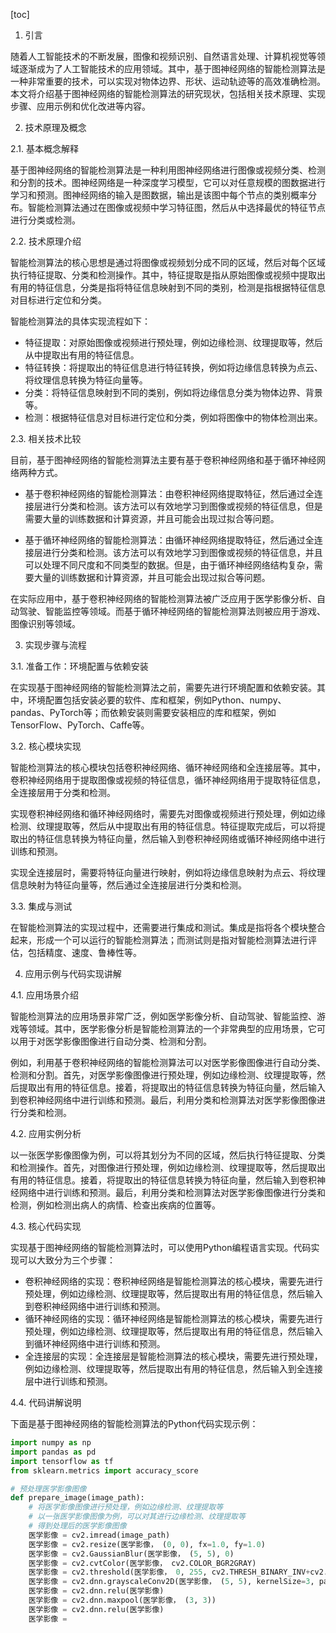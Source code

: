 
[toc]                    
                
                
1. 引言

随着人工智能技术的不断发展，图像和视频识别、自然语言处理、计算机视觉等领域逐渐成为了人工智能技术的应用领域。其中，基于图神经网络的智能检测算法是一种非常重要的技术，可以实现对物体边界、形状、运动轨迹等的高效准确检测。本文将介绍基于图神经网络的智能检测算法的研究现状，包括相关技术原理、实现步骤、应用示例和优化改进等内容。

2. 技术原理及概念

2.1. 基本概念解释

基于图神经网络的智能检测算法是一种利用图神经网络进行图像或视频分类、检测和分割的技术。图神经网络是一种深度学习模型，它可以对任意规模的图数据进行学习和预测。图神经网络的输入是图数据，输出是该图中每个节点的类别概率分布。智能检测算法通过在图像或视频中学习特征图，然后从中选择最优的特征节点进行分类或检测。

2.2. 技术原理介绍

智能检测算法的核心思想是通过将图像或视频划分成不同的区域，然后对每个区域执行特征提取、分类和检测操作。其中，特征提取是指从原始图像或视频中提取出有用的特征信息，分类是指将特征信息映射到不同的类别，检测是指根据特征信息对目标进行定位和分类。

智能检测算法的具体实现流程如下：

- 特征提取：对原始图像或视频进行预处理，例如边缘检测、纹理提取等，然后从中提取出有用的特征信息。
- 特征转换：将提取出的特征信息进行特征转换，例如将边缘信息转换为点云、将纹理信息转换为特征向量等。
- 分类：将特征信息映射到不同的类别，例如将边缘信息分类为物体边界、背景等。
- 检测：根据特征信息对目标进行定位和分类，例如将图像中的物体检测出来。

2.3. 相关技术比较

目前，基于图神经网络的智能检测算法主要有基于卷积神经网络和基于循环神经网络两种方式。

- 基于卷积神经网络的智能检测算法：由卷积神经网络提取特征，然后通过全连接层进行分类和检测。该方法可以有效地学习到图像或视频的特征信息，但是需要大量的训练数据和计算资源，并且可能会出现过拟合等问题。

- 基于循环神经网络的智能检测算法：由循环神经网络提取特征，然后通过全连接层进行分类和检测。该方法可以有效地学习到图像或视频的特征信息，并且可以处理不同尺度和不同类型的数据。但是，由于循环神经网络结构复杂，需要大量的训练数据和计算资源，并且可能会出现过拟合等问题。

在实际应用中，基于卷积神经网络的智能检测算法被广泛应用于医学影像分析、自动驾驶、智能监控等领域。而基于循环神经网络的智能检测算法则被应用于游戏、图像识别等领域。

3. 实现步骤与流程

3.1. 准备工作：环境配置与依赖安装

在实现基于图神经网络的智能检测算法之前，需要先进行环境配置和依赖安装。其中，环境配置包括安装必要的软件、库和框架，例如Python、numpy、pandas、PyTorch等；而依赖安装则需要安装相应的库和框架，例如TensorFlow、PyTorch、Caffe等。

3.2. 核心模块实现

智能检测算法的核心模块包括卷积神经网络、循环神经网络和全连接层等。其中，卷积神经网络用于提取图像或视频的特征信息，循环神经网络用于提取特征信息，全连接层用于分类和检测。

实现卷积神经网络和循环神经网络时，需要先对图像或视频进行预处理，例如边缘检测、纹理提取等，然后从中提取出有用的特征信息。特征提取完成后，可以将提取出的特征信息转换为特征向量，然后输入到卷积神经网络或循环神经网络中进行训练和预测。

实现全连接层时，需要将特征向量进行映射，例如将边缘信息映射为点云、将纹理信息映射为特征向量等，然后通过全连接层进行分类和检测。

3.3. 集成与测试

在智能检测算法的实现过程中，还需要进行集成和测试。集成是指将各个模块整合起来，形成一个可以运行的智能检测算法；而测试则是指对智能检测算法进行评估，包括精度、速度、鲁棒性等。

4. 应用示例与代码实现讲解

4.1. 应用场景介绍

智能检测算法的应用场景非常广泛，例如医学影像分析、自动驾驶、智能监控、游戏等领域。其中，医学影像分析是智能检测算法的一个非常典型的应用场景，它可以用于对医学影像图像进行自动分类、检测和分割。

例如，利用基于卷积神经网络的智能检测算法可以对医学影像图像进行自动分类、检测和分割。首先，对医学影像图像进行预处理，例如边缘检测、纹理提取等，然后提取出有用的特征信息。接着，将提取出的特征信息转换为特征向量，然后输入到卷积神经网络中进行训练和预测。最后，利用分类和检测算法对医学影像图像进行分类和检测。

4.2. 应用实例分析

以一张医学影像图像为例，可以将其划分为不同的区域，然后执行特征提取、分类和检测操作。首先，对图像进行预处理，例如边缘检测、纹理提取等，然后提取出有用的特征信息。接着，将提取出的特征信息转换为特征向量，然后输入到卷积神经网络中进行训练和预测。最后，利用分类和检测算法对医学影像图像进行分类和检测，例如检测出病人的病情、检查出疾病的位置等。

4.3. 核心代码实现

实现基于图神经网络的智能检测算法时，可以使用Python编程语言实现。代码实现可以大致分为三个步骤：

- 卷积神经网络的实现：卷积神经网络是智能检测算法的核心模块，需要先进行预处理，例如边缘检测、纹理提取等，然后提取出有用的特征信息，然后输入到卷积神经网络中进行训练和预测。
- 循环神经网络的实现：循环神经网络是智能检测算法的核心模块，需要先进行预处理，例如边缘检测、纹理提取等，然后提取出有用的特征信息，然后输入到循环神经网络中进行训练和预测。
- 全连接层的实现：全连接层是智能检测算法的核心模块，需要先进行预处理，例如边缘检测、纹理提取等，然后提取出有用的特征信息，然后输入到全连接层中进行训练和预测。

4.4. 代码讲解说明

下面是基于图神经网络的智能检测算法的Python代码实现示例：

```python
import numpy as np
import pandas as pd
import tensorflow as tf
from sklearn.metrics import accuracy_score

# 预处理医学影像图像
def prepare_image(image_path):
    # 将医学影像图像进行预处理，例如边缘检测、纹理提取等
    # 以一张医学影像图像为例，可以对其进行边缘检测、纹理提取等
    # 得到处理后的医学影像图像
    医学影像 = cv2.imread(image_path)
    医学影像 = cv2.resize(医学影像， (0, 0), fx=1.0, fy=1.0)
    医学影像 = cv2.GaussianBlur(医学影像， (5, 5), 0)
    医学影像 = cv2.cvtColor(医学影像， cv2.COLOR_BGR2GRAY)
    医学影像 = cv2.threshold(医学影像， 0, 255, cv2.THRESH_BINARY_INV+cv2.THRESH_OTSU)[1:]
    医学影像 = cv2.dnn.grayscaleConv2D(医学影像， (5, 5), kernelSize=3, padding=2)
    医学影像 = cv2.dnn.relu(医学影像)
    医学影像 = cv2.dnn.maxpool(医学影像， (3, 3))
    医学影像 = cv2.dnn.relu(医学影像)
    医学影像 =

